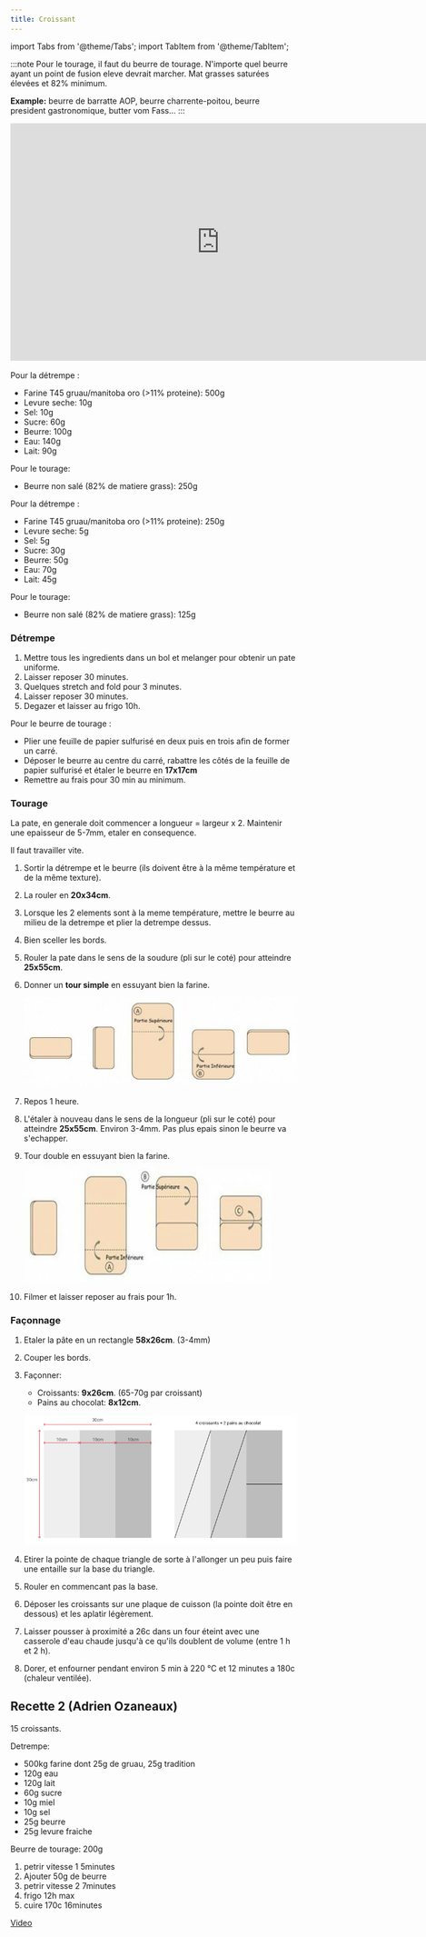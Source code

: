 ```yaml
---
title: Croissant
---
```


import Tabs from '@theme/Tabs';
import TabItem from '@theme/TabItem';

:::note
Pour le tourage, il faut du beurre de tourage.
N'importe quel beurre ayant un point de fusion eleve devrait marcher. Mat grasses saturées élevées et 82% minimum.

**Example:** beurre de barratte AOP, beurre charrente-poitou, beurre president gastronomique, butter vom Fass...
:::

<div class="youtube-video-container">
<iframe width="736" height="418" src="https://www.youtube.com/embed/tbdAq3B8Pzs" title="YouTube video player" frameborder="0" allow="accelerometer; autoplay; clipboard-write; encrypted-media; gyroscope; picture-in-picture" allowFullScreen></iframe>
</div>

<Tabs>
<TabItem value="large" label="10-12 croissants" groupId="group1" default>

Pour la détrempe :

- Farine T45 gruau/manitoba oro (>11% proteine): 500g
- Levure seche: 10g
- Sel: 10g
- Sucre: 60g
- Beurre: 100g
- Eau: 140g
- Lait: 90g

Pour le tourage:

- Beurre non salé (82% de matiere grass): 250g

</TabItem>
<TabItem value="small" label="6-7 croissants">

Pour la détrempe :

- Farine T45 gruau/manitoba oro (>11% proteine): 250g
- Levure seche: 5g
- Sel: 5g
- Sucre: 30g
- Beurre: 50g
- Eau: 70g
- Lait: 45g

Pour le tourage:

- Beurre non salé (82% de matiere grass): 125g

</TabItem>
</Tabs>

### Détrempe

1. Mettre tous les ingredients dans un bol et melanger pour obtenir un pate uniforme.
1. Laisser reposer 30 minutes.
1. Quelques stretch and fold pour 3 minutes.
1. Laisser reposer 30 minutes.
1. Degazer et laisser au frigo 10h.

Pour le beurre de tourage :

- Plier une feuille de papier sulfurisé en deux puis en trois afin de former un carré.
- Déposer le beurre au centre du carré, rabattre les côtés de la feuille de papier sulfurisé et étaler le
  beurre en **17x17cm**
- Remettre au frais pour 30 min au minimum.

### Tourage

La pate, en generale doit commencer a longueur = largeur x 2. Maintenir une epaisseur de 5-7mm, etaler en consequence.

Il faut travailler vite.

1. Sortir la détrempe et le beurre (ils doivent être à la même température et de la même texture).
1. La rouler en **20x34cm**.
1. Lorsque les 2 elements sont à la meme température, mettre le beurre au milieu de la detrempe
   et plier la detrempe dessus.
1. Bien sceller les bords.
1. Rouler la pate dans le sens de la soudure (pli sur le coté) pour atteindre **25x55cm**.
1. Donner un **tour simple** en essuyant bien la farine.

   ![Croissants](/img/tour-simple.png)
1. Repos 1 heure.
1. L'étaler à nouveau dans le sens de la longueur (pli sur le coté) pour atteindre **25x55cm**. Environ 3-4mm. Pas plus epais sinon le beurre va s'echapper.
1. Tour double en essuyant bien la farine.

   ![Croissants](/img/tour-double.png)
1. Filmer et laisser reposer au frais pour 1h.

### Façonnage

1. Etaler la pâte en un rectangle **58x26cm**. (3-4mm)
1. Couper les bords.
1. Façonner:
   - Croissants: **9x26cm**. (65-70g par croissant)
   - Pains au chocolat: **8x12cm**.

   ![croissant](/img/coupe.png)
1. Etirer la pointe de chaque triangle de sorte à l'allonger un peu puis faire
   une entaille sur la base du triangle.
1. Rouler en commencant pas la base.
1. Déposer les croissants sur une plaque de cuisson (la pointe doit être en dessous) et les aplatir
   légèrement.
1. Laisser pousser à proximité a 26c dans un four éteint avec une casserole
   d'eau chaude jusqu'à ce qu'ils doublent de volume (entre 1 h et 2 h).
1. Dorer, et enfourner pendant environ 5 min à 220 °C et 12 minutes a 180c (chaleur ventilée).

## Recette 2 (Adrien Ozaneaux)

15 croissants.

Detrempe:

- 500kg farine dont 25g de gruau, 25g tradition
- 120g eau
- 120g lait
- 60g sucre
- 10g miel
- 10g sel
- 25g beurre
- 25g levure fraiche

Beurre de tourage: 200g

1. petrir vitesse 1 5minutes
1. Ajouter 50g de beurre
1. petrir vitesse 2 7minutes
1. frigo 12h max
1. cuire 170c 16minutes

[Video](https://fb.watch/dgp3QM66CR/)

